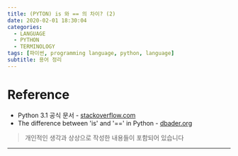 ```yaml
---
title: (PYTON) is 와 == 의 차이? (2)
date: 2020-02-01 18:30:04
categories:
  - LANGUAGE
  - PYTHON
  - TERMINOLOGY
tags: [파이썬, programming language, python, language]
subtitle: 용어 정리
---
```


# Reference

- Python 3.1 공식 문서 - [stackoverflow.com](https://stackoverflow.com/questions/26595/is-there-any-difference-between-foo-is-none-and-foo-none)
- The difference between 'is' and '==' in Python - [dbader.org](https://dbader.org/blog/difference-between-is-and-equals-in-python)


> 개인적인 생각과 상상으로 작성한 내용들이 포함되어 있습니다

------
</br>
